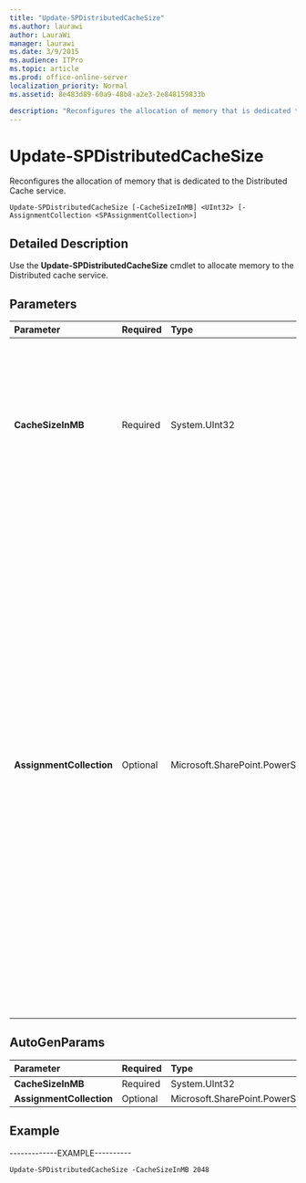 ```yaml
---
title: "Update-SPDistributedCacheSize"
ms.author: laurawi
author: LauraWi
manager: laurawi
ms.date: 3/9/2015
ms.audience: ITPro
ms.topic: article
ms.prod: office-online-server
localization_priority: Normal
ms.assetid: 8e483d89-60a9-48b8-a2e3-2e848159833b

description: "Reconfigures the allocation of memory that is dedicated to the Distributed Cache service."
---
```


# Update-SPDistributedCacheSize

Reconfigures the allocation of memory that is dedicated to the Distributed Cache service.
  
```
Update-SPDistributedCacheSize [-CacheSizeInMB] <UInt32> [-AssignmentCollection <SPAssignmentCollection>]
```

## Detailed Description

Use the **Update-SPDistributedCacheSize** cmdlet to allocate memory to the Distributed cache service. 
  
## Parameters

|**Parameter**|**Required**|**Type**|**Description**|
|:-----|:-----|:-----|:-----|
|**CacheSizeInMB** <br/> |Required  <br/> |System.UInt32  <br/> |Specifies the memory size in megabytes (MB) that you want to allocate to the Distributed Cache service. The default value is 5 percent of total system random access memory (RAM). This value should not be more than 40 percent of total system RAM with a maximum limit of 16 gigabytes (GB).  <br/> |
|**AssignmentCollection** <br/> |Optional  <br/> |Microsoft.SharePoint.PowerShell.SPAssignmentCollection  <br/> |Manages objects for the purpose of proper disposal. Use of objects, such as **SPWeb** or **SPSite**, can use large amounts of memory and use of these objects in Windows PowerShell scripts requires proper memory management. Using the **SPAssignment** object, you can assign objects to a variable and dispose of the objects after they are needed to free up memory. When **SPWeb**, **SPSite**, or **SPSiteAdministration** objects are used, the objects are automatically disposed of if an assignment collection or the **Global** parameter is not used.  <br/> > [!NOTE]> When the **Global** parameter is used, all objects are contained in the global store. If objects are not immediately used, or disposed of by using the **Stop-SPAssignment** command, an out-of-memory scenario can occur.           |
   
## AutoGenParams

|**Parameter**|**Required**|**Type**|**Description**|
|:-----|:-----|:-----|:-----|
|**CacheSizeInMB** <br/> |Required  <br/> |System.UInt32  <br/> ||
|**AssignmentCollection** <br/> |Optional  <br/> |Microsoft.SharePoint.PowerShell.SPAssignmentCollection  <br/> ||
   
## Example

-------------EXAMPLE---------- 
  
```
Update-SPDistributedCacheSize -CacheSizeInMB 2048
```


